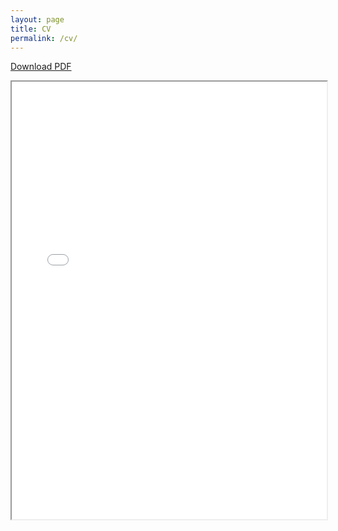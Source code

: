 ```yaml
---
layout: page
title: CV
permalink: /cv/
---
```


<a href="/assets/cv.pdf">Download PDF</a>

<div style="width: 100%; height:700">
<iframe src="/assets/cv.pdf" width="100%" height="700">
This browser does not support PDFs. Please download the PDF to view it: <a href="/assets/CV.pdf">Download PDF</a>
</iframe>
</div>
